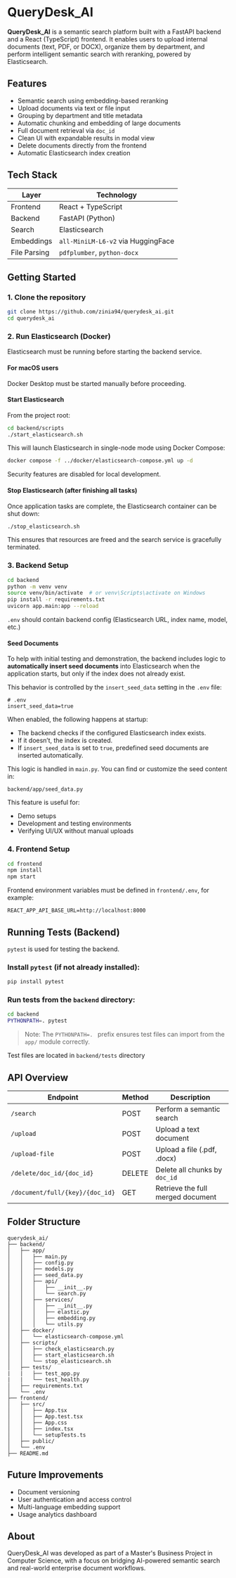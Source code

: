 
# QueryDesk\_AI

**QueryDesk\_AI** is a semantic search platform built with a FastAPI backend and a React (TypeScript) frontend. It enables users to upload internal documents (text, PDF, or DOCX), organize them by department, and perform intelligent semantic search with reranking, powered by Elasticsearch.


## Features

* Semantic search using embedding-based reranking
* Upload documents via text or file input
* Grouping by department and title metadata
* Automatic chunking and embedding of large documents
* Full document retrieval via `doc_id`
* Clean UI with expandable results in modal view
* Delete documents directly from the frontend
* Automatic Elasticsearch index creation


## Tech Stack

| Layer        | Technology                          |
| ------------ | ----------------------------------- |
| Frontend     | React + TypeScript                  |
| Backend      | FastAPI (Python)                    |
| Search       | Elasticsearch                       |
| Embeddings   | `all-MiniLM-L6-v2` via HuggingFace  |
| File Parsing | `pdfplumber`, `python-docx`         |


## Getting Started

### 1. Clone the repository

```bash
git clone https://github.com/zinia94/querydesk_ai.git
cd querydesk_ai
```

### 2. Run Elasticsearch (Docker)

Elasticsearch must be running before starting the backend service.

#### For macOS users

Docker Desktop must be started manually before proceeding.

#### Start Elasticsearch

From the project root:

```bash
cd backend/scripts
./start_elasticsearch.sh
```

This will launch Elasticsearch in single-node mode using Docker Compose:

```bash
docker compose -f ../docker/elasticsearch-compose.yml up -d
```

Security features are disabled for local development.

#### Stop Elasticsearch (after finishing all tasks)

Once application tasks are complete, the Elasticsearch container can be shut down:

```bash
./stop_elasticsearch.sh
```

This ensures that resources are freed and the search service is gracefully terminated.

### 3. Backend Setup


```bash
cd backend
python -m venv venv
source venv/bin/activate  # or venv\Scripts\activate on Windows
pip install -r requirements.txt
uvicorn app.main:app --reload
````

`.env` should contain backend config (Elasticsearch URL, index name, model, etc.)

#### Seed Documents

To help with initial testing and demonstration, the backend includes logic to **automatically insert seed documents** into Elasticsearch when the application starts, but only if the index does not already exist.

This behavior is controlled by the `insert_seed_data` setting in the `.env` file:

```env
# .env
insert_seed_data=true
```

When enabled, the following happens at startup:

* The backend checks if the configured Elasticsearch index exists.
* If it doesn’t, the index is created.
* If `insert_seed_data` is set to `true`, predefined seed documents are inserted automatically.

This logic is handled in `main.py`. You can find or customize the seed content in:

```
backend/app/seed_data.py
```

This feature is useful for:

* Demo setups
* Development and testing environments
* Verifying UI/UX without manual uploads

### 4. Frontend Setup

```bash
cd frontend
npm install
npm start
```

Frontend environment variables must be defined in `frontend/.env`, for example:

```env
REACT_APP_API_BASE_URL=http://localhost:8000
```

## Running Tests (Backend)

`pytest` is used for testing the backend.

### Install `pytest` (if not already installed):

```bash
pip install pytest
```

### Run tests from the `backend` directory:

```bash
cd backend
PYTHONPATH=. pytest
```

> Note: The `PYTHONPATH=. ` prefix ensures test files can import from the `app/` module correctly.

Test files are located in `backend/tests` directory



## API Overview

| Endpoint                        | Method | Description                       |
| ------------------------------- | ------ | --------------------------------- |
| `/search`                       | POST   | Perform a semantic search         |
| `/upload`                       | POST   | Upload a text document            |
| `/upload-file`                  | POST   | Upload a file (.pdf, .docx)       |
| `/delete/doc_id/{doc_id}`       | DELETE | Delete all chunks by `doc_id`     |
| `/document/full/{key}/{doc_id}` | GET    | Retrieve the full merged document |

## Folder Structure

```
querydesk_ai/
├── backend/
│   ├── app/
│   │   ├── main.py
│   │   ├── config.py
│   │   ├── models.py
│   │   ├── seed_data.py
│   │   ├── api/
│   │   │   ├── __init__.py
│   │   │   └── search.py
│   │   ├── services/
│   │   │   ├── __init__.py
│   │   │   ├── elastic.py
│   │   │   ├── embedding.py
│   │   │   └── utils.py
│   ├── docker/
│   │   └── elasticsearch-compose.yml
│   ├── scripts/
│   │   ├── check_elasticsearch.py
│   │   ├── start_elasticsearch.sh
│   │   └── stop_elasticsearch.sh
│   ├── tests/
|   |   ├── test_app.py
|   |   └── test_health.py
│   ├── requirements.txt
│   └── .env
├── frontend/
│   ├── src/
│   │   ├── App.tsx
│   │   ├── App.test.tsx
│   │   ├── App.css
│   │   ├── index.tsx
│   │   └── setupTests.ts
│   ├── public/
│   └── .env
├── README.md
```

## Future Improvements

* Document versioning
* User authentication and access control
* Multi-language embedding support
* Usage analytics dashboard

## About

QueryDesk\_AI was developed as part of a Master's Business Project in Computer Science, with a focus on bridging AI-powered semantic search and real-world enterprise document workflows.